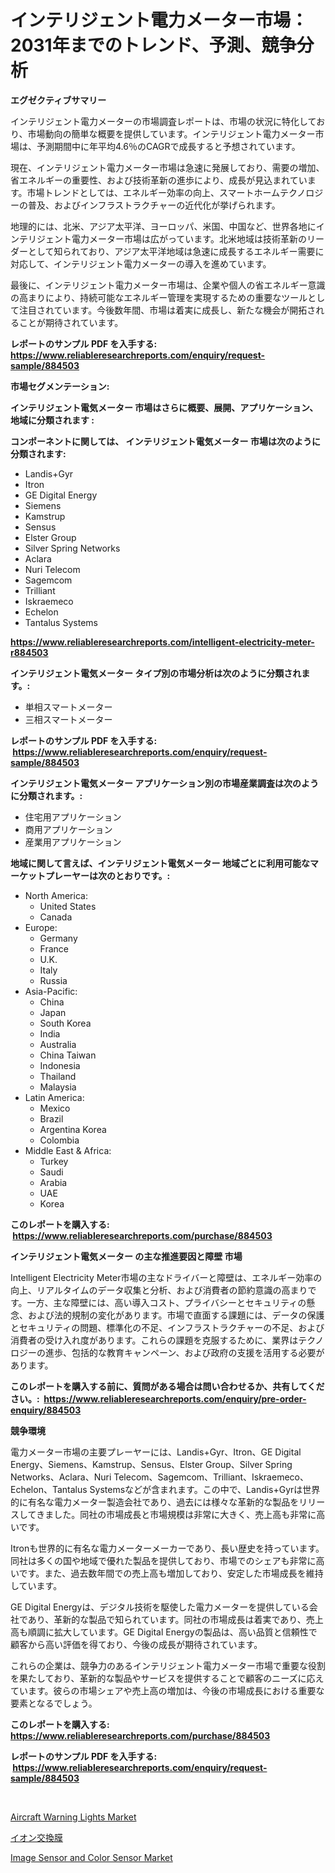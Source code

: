 <p><h1>インテリジェント電力メーター市場：2031年までのトレンド、予測、競争分析</h1></p><p><strong>エグゼクティブサマリー</strong></p>
<p><p>インテリジェント電力メーターの市場調査レポートは、市場の状況に特化しており、市場動向の簡単な概要を提供しています。インテリジェント電力メーター市場は、予測期間中に年平均4.6％のCAGRで成長すると予想されています。</p><p>現在、インテリジェント電力メーター市場は急速に発展しており、需要の増加、省エネルギーの重要性、および技術革新の進歩により、成長が見込まれています。市場トレンドとしては、エネルギー効率の向上、スマートホームテクノロジーの普及、およびインフラストラクチャーの近代化が挙げられます。</p><p>地理的には、北米、アジア太平洋、ヨーロッパ、米国、中国など、世界各地にインテリジェント電力メーター市場は広がっています。北米地域は技術革新のリーダーとして知られており、アジア太平洋地域は急速に成長するエネルギー需要に対応して、インテリジェント電力メーターの導入を進めています。</p><p>最後に、インテリジェント電力メーター市場は、企業や個人の省エネルギー意識の高まりにより、持続可能なエネルギー管理を実現するための重要なツールとして注目されています。今後数年間、市場は着実に成長し、新たな機会が開拓されることが期待されています。</p></p>
<p><strong>レポートのサンプル PDF を入手する: <a href="https://www.reliableresearchreports.com/enquiry/request-sample/884503">https://www.reliableresearchreports.com/enquiry/request-sample/884503</a></strong></p>
<p><strong>市場セグメンテーション:</strong></p>
<p><strong> インテリジェント電気メーター 市場はさらに概要、展開、アプリケーション、地域に分類されます :</strong></p>
<p><strong>コンポーネントに関しては、 インテリジェント電気メーター 市場は次のように分類されます: &nbsp;</strong></p>
<p><ul><li>Landis+Gyr</li><li>Itron</li><li>GE Digital Energy</li><li>Siemens</li><li>Kamstrup</li><li>Sensus</li><li>Elster Group</li><li>Silver Spring Networks</li><li>Aclara</li><li>Nuri Telecom</li><li>Sagemcom</li><li>Trilliant</li><li>Iskraemeco</li><li>Echelon</li><li>Tantalus Systems</li></ul></p>
<p><strong><a href="https://www.reliableresearchreports.com/intelligent-electricity-meter-r884503">https://www.reliableresearchreports.com/intelligent-electricity-meter-r884503</a></strong></p>
<p><strong> インテリジェント電気メーター タイプ別の市場分析は次のように分類されます。:</strong></p>
<p><ul><li>単相スマートメーター</li><li>三相スマートメーター</li></ul></p>
<p><strong>レポートのサンプル PDF を入手する: &nbsp;<a href="https://www.reliableresearchreports.com/enquiry/request-sample/884503">https://www.reliableresearchreports.com/enquiry/request-sample/884503</a></strong></p>
<p><strong> インテリジェント電気メーター アプリケーション別の市場産業調査は次のように分類されます。:</strong></p>
<p><ul><li>住宅用アプリケーション</li><li>商用アプリケーション</li><li>産業用アプリケーション</li></ul></p>
<p><strong>地域に関して言えば、インテリジェント電気メーター 地域ごとに利用可能なマーケットプレーヤーは次のとおりです。:</strong></p>
<p><ul>
    <li>
        North America:
        <ul>
            <li>United States</li>
            <li>Canada</li>
        </ul>
    </li>
    <li>
        Europe:
        <ul>
            <li>Germany</li>
            <li>France</li>
            <li>U.K.</li>
            <li>Italy</li>
            <li>Russia</li>
        </ul>
    </li>
    <li>
        Asia-Pacific:
        <ul>
            <li>China</li>
            <li>Japan</li>
            <li>South Korea</li>
            <li>India</li>
            <li>Australia</li>
            <li>China Taiwan</li>
            <li>Indonesia</li>
            <li>Thailand</li>
            <li>Malaysia</li>
        </ul>
    </li>
    <li>
        Latin America:
        <ul>
            <li>Mexico</li>
            <li>Brazil</li>
            <li>Argentina Korea</li>
            <li>Colombia</li>
        </ul>
    </li>
    <li>
        Middle East & Africa:
        <ul>
            <li>Turkey</li>
            <li>Saudi</li>
            <li>Arabia</li>
            <li>UAE</li>
            <li>Korea</li>
        </ul>
    </li>
    </ul></p>
<p><strong>このレポートを購入する: &nbsp;<a href="https://www.reliableresearchreports.com/purchase/884503">https://www.reliableresearchreports.com/purchase/884503</a></strong></p>
<p><strong>インテリジェント電気メーター の主な推進要因と障壁 市場</strong></p>
<p><p>Intelligent Electricity Meter市場の主なドライバーと障壁は、エネルギー効率の向上、リアルタイムのデータ収集と分析、および消費者の節約意識の高まりです。一方、主な障壁には、高い導入コスト、プライバシーとセキュリティの懸念、および法的規制の変化があります。市場で直面する課題には、データの保護とセキュリティの問題、標準化の不足、インフラストラクチャーの不足、および消費者の受け入れ度があります。これらの課題を克服するために、業界はテクノロジーの進歩、包括的な教育キャンペーン、および政府の支援を活用する必要があります。</p></p>
<p><strong>このレポートを購入する前に、質問がある場合は問い合わせるか、共有してください。:&nbsp; <a href="https://www.reliableresearchreports.com/enquiry/pre-order-enquiry/884503">https://www.reliableresearchreports.com/enquiry/pre-order-enquiry/884503</a></strong></p>
<p><strong>競争環境</strong></p>
<p><p>電力メーター市場の主要プレーヤーには、Landis+Gyr、Itron、GE Digital Energy、Siemens、Kamstrup、Sensus、Elster Group、Silver Spring Networks、Aclara、Nuri Telecom、Sagemcom、Trilliant、Iskraemeco、Echelon、Tantalus Systemsなどが含まれます。この中で、Landis+Gyrは世界的に有名な電力メーター製造会社であり、過去には様々な革新的な製品をリリースしてきました。同社の市場成長と市場規模は非常に大きく、売上高も非常に高いです。</p><p>Itronも世界的に有名な電力メーターメーカーであり、長い歴史を持っています。同社は多くの国や地域で優れた製品を提供しており、市場でのシェアも非常に高いです。また、過去数年間での売上高も増加しており、安定した市場成長を維持しています。</p><p>GE Digital Energyは、デジタル技術を駆使した電力メーターを提供している会社であり、革新的な製品で知られています。同社の市場成長は着実であり、売上高も順調に拡大しています。GE Digital Energyの製品は、高い品質と信頼性で顧客から高い評価を得ており、今後の成長が期待されています。</p><p>これらの企業は、競争力のあるインテリジェント電力メーター市場で重要な役割を果たしており、革新的な製品やサービスを提供することで顧客のニーズに応えています。彼らの市場シェアや売上高の増加は、今後の市場成長における重要な要素となるでしょう。</p></p>
<p><strong>このレポートを購入する: &nbsp; <a href="https://www.reliableresearchreports.com/purchase/884503">https://www.reliableresearchreports.com/purchase/884503</a></strong></p>
<p><strong>レポートのサンプル PDF を入手する: &nbsp;<a href="https://www.reliableresearchreports.com/enquiry/request-sample/884503">https://www.reliableresearchreports.com/enquiry/request-sample/884503</a></strong><strong></strong></p>
<p>&nbsp;</p>
<p><p><a href="https://github.com/okotobwrhuteie/Market-Research-Report-List-2/blob/main/aircraft-warning-lights-market.md">Aircraft Warning Lights Market</a></p><p><a href="https://github.com/ycmtqqhvk3273/Market-Research-Report-List-1/blob/main/413435638099.md">イオン交換膜</a></p><p><a href="https://pretty-mail-caf.notion.site/Image-Sensor-and-Color-Sensor-Market-Trends-and-Market-Analysis-forecasted-for-period-2024-2031-db0bec3b3a4146c4bb3d09b9d0bad724">Image Sensor and Color Sensor Market</a></p></p>